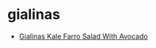 # gialinas

 * [Gialinas Kale Farro Salad With Avocado](index/g/gialinas-kale-farro-salad-with-avocado-51193750.json)
